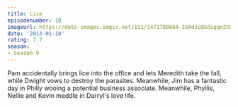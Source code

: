 ```yaml
---
title: Lice
episodenumber: 10
imageurl: https://dato-images.imgix.net/151/1471788864-1SAdJcQSdigqn2X0BxFPF5ayX67.jpg?ixlib=rb-1.1.0&ch=DPR%2CWidth&auto=compress%2Cformat
date: '2013-01-10'
rating: 7.7
season:
- Season 9
---
```


Pam accidentally brings lice into the office and lets Meredith take the fall, while Dwight vows to destroy the parasites. Meanwhile, Jim has a fantastic day in Philly wooing a potential business associate. Meanwhile, Phyllis, Nellie and Kevin meddle in Darryl's love life.